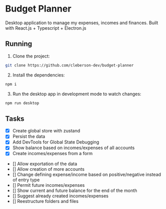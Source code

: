 # Budget Planner
Desktop application to manage my expenses, incomes and finances. Built with React.js + Typescript + Electron.js

## Running

1. Clone the project:
```bash
git clone https://github.com/cleberson-dev/budget-planner
```

2. Install the dependencies:
```bash
npm i
```

3. Run the desktop app in development mode to watch changes:
```bash
npm run desktop
```


## Tasks
- [X] Create global store with zustand
- [X] Persist the data
- [X] Add DevTools for Global State Debugging
- [X] Show balance based on incomes/expenses of all accounts
- [X] Create incomes/expenses from a form
- [] Allow exportation of the data
- [] Allow creation of more accounts
- [] Change defining expense/income based on positive/negative instead of entry type
- [] Permit future incomes/expenses
- [] Show current and future balance for the end of the month
- [] Suggest already created incomes/expenses
- [] Reestructure folders and files